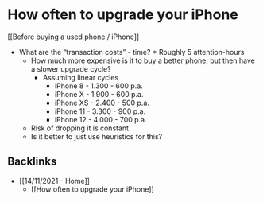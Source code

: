 # How often to upgrade your iPhone
[[Before buying a used phone \/ iPhone]]

* What are the “transaction costs” - time?
		* Roughly 5 attention-hours
	* How much more expensive is it to buy a better phone, but then have a slower upgrade cycle?
		* Assuming linear cycles
			* iPhone 8 - 1.300 - 600 p.a.
			* iPhone X - 1.900 - 600 p.a.
			* iPhone XS - 2.400 - 500 p.a.
			* iPhone 11 - 3.300 - 900 p.a.
			* iPhone 12 - 4.000 - 700 p.a.
	* Risk of dropping it is constant
	* Is it better to just use heuristics for this?

## Backlinks
* [[14/11/2021 - Home]]
	* [[How often to upgrade your iPhone]]

<!-- {BearID:4916DE12-88D3-4CFE-BB3C-7F4CE2BD58C4-19492-00000232783A1583} -->
